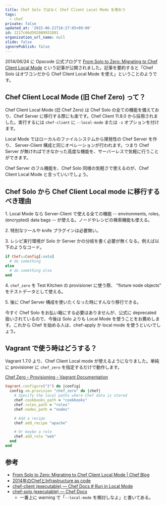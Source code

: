 ```yaml
---
title: Chef Solo ではなく Chef Client Local Mode を使おう
tags:
  - chef
private: false
updated_at: '2015-06-21T16:27:05+09:00'
id: 1217c66d592089931891
organization_url_name: null
slide: false
ignorePublish: false
---
```

2014/06/24 に Opscode 公式ブログで [From Solo to Zero: Migrating to Chef Client Local Mode](http://www.getchef.com/blog/2014/06/24/from-solo-to-zero-migrating-to-chef-client-local-mode/) という記事が公開されました。記事を要約すると「Chef Solo はオワコンだから Chef Client Local Mode を使え」ということのようです。


Chef Client Local Mode (旧 Chef Zero) って？
----------------
Chef Client Local Mode (旧 Chef Zero) は Chef Solo の全ての機能を備えており、Chef Server に移行する際にも楽です。Chef Client 11.8.0 から採用されました。実行するには `chef-client` に `--local-mode` または `-z` オプションを付けます。

Local Mode ではローカルのファイルシステムから揮発性の Chef Server を作り、
Server-Client 構成と同じオペレーションが行われます。つまり Chef Server が無ければできなかった高度な機能を、サーバーレスで気軽に行うことができます。

Chef Server のフル機能を、Chef Solo 同様の気軽さで使えるのが、Chef Client Local Mode と言っていいでしょう。


Chef Solo から Chef Client Local mode に移行するべき理由
------------------------------------------------------
1\. Local Mode なら Server-Client で使える全ての機能 -- environments, roles, (encrypted) data bags -- が使える。ノードやレシピの検索機能も使える。

2\. 特別なツールや knife プラグインは必要無い。

3\. レシピ実行環境が Solo か Server かの分岐を書く必要が無くなる。例えば以下のようなコード。

```rb
if Chef::Config[:solo]
  # do something
else
  # do something else
end
```

4\. `chef_zero` を Test Kitchen の provisioner に使う際、 "fixture node objects" をテストデータとして使える。

5\. 後に Chef Server 構成を使いたくなった時にすんなり移行できる。

今すぐ Chef Solo をお払い箱にする必要はありませんが、公式に deprecated 扱いされているので、今後は Solo よりも Local Mode を使うことをお薦めします。これから Chef を始める人は、chef-apply か local mode を使うといいでしょう。


Vagrant で使う時はどうする？
----------------------------
Vagrant 1.7.0 より、Chef Client Local mode が使えるようになりました。単純に provisioner に `chef_zero` を指定するだけで動作します。

[Chef Zero - Provisioning - Vagrant Documentation](https://docs.vagrantup.com/v2/provisioning/chef_zero.html)

```rb
Vagrant.configure("2") do |config|
  config.vm.provision "chef_zero" do |chef|
    # Specify the local paths where Chef data is stored
    chef.cookbooks_path = "cookbooks"
    chef.roles_path = "roles"
    chef.nodes_path = "nodes"

    # Add a recipe
    chef.add_recipe "apache"

    # Or maybe a role
    chef.add_role "web"
  end
end
```


参考
----
- [From Solo to Zero: Migrating to Chef Client Local Mode | Chef Blog](http://www.getchef.com/blog/2014/06/24/from-solo-to-zero-migrating-to-chef-client-local-mode/)
- [2014年のChefとInfrastructure as code](http://www.slideshare.net/YukihikoSawanobori/chef-2014)
- [chef-client (executable) — Chef Docs # Run in Local Mode](http://docs.opscode.com/ctl_chef_client.html#run-in-local-mode)
- [chef-solo (executable) — Chef Docs](http://docs.opscode.com/ctl_chef_solo.html)
  - 一番上に warning で「`--local-mode` を検討しなよ」と書いてある。
